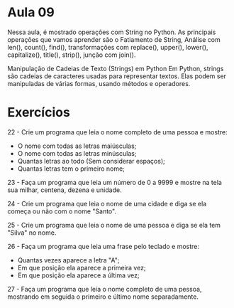 # Aula 09
Nessa aula, é mostrado operações com String no Python. As principais operações que vamos aprender são o Fatiamento de String, Análise com len(), count(), find(), transformações com replace(), upper(), lower(), capitalize(), title(), strip(), junção com join().

Manipulação de Cadeias de Texto (Strings) em Python Em Python, strings são cadeias de caracteres usadas para representar textos. Elas podem ser manipuladas de várias formas, usando métodos e operadores.

# Exercícios

22 - Crie um programa que leia o nome completo de uma pessoa e mostre:

* O nome com todas as letras maiúsculas;
* O nome com todas as letras minúsculas;
* Quantas letras ao todo (Sem considerar espaços);
* Quantas letras tem o primeiro nome;

23 - Faça um programa que leia um número de 0 a 9999 e mostre na tela sua milhar, centena, dezena e unidade.

24 - Crie um programa que leia o nome de uma cidade e diga se ela começa ou não com o nome "Santo".

25 - Crie um programa que leia o nome de uma pessoa e diga se ela tem "Silva" no nome.

26 - Faça um programa que leia uma frase pelo teclado e mostre: 

* Quantas vezes aparece a letra "A";
* Em que posição ela aparece a primeira vez;
* Em que posição ela aparece a última vez;

27 - Faça um programa que leia o nome completo de uma pessoa, mostrando em seguida o primeiro e último nome separadamente.
